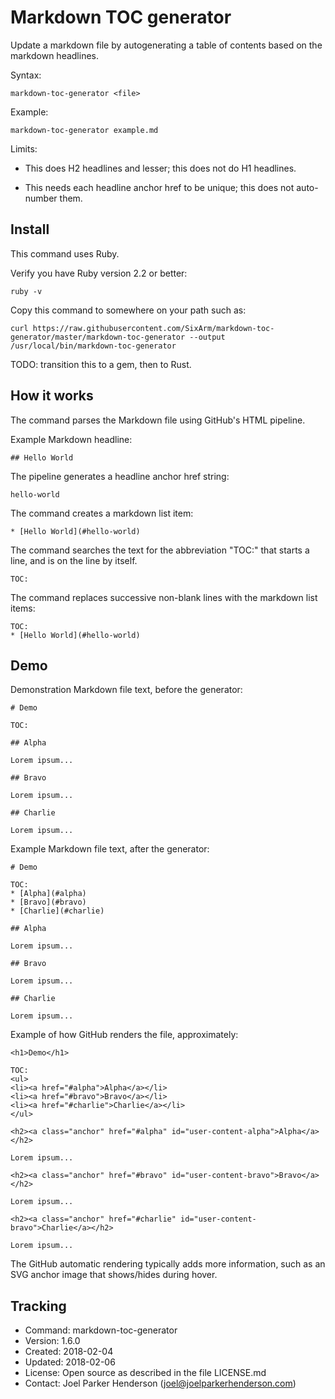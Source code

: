 # Markdown TOC generator

Update a markdown file by autogenerating a table of contents
based on the markdown headlines.

Syntax:

    markdown-toc-generator <file>

Example:

    markdown-toc-generator example.md

Limits:

  * This does H2 headlines and lesser; this does not do H1 headlines.

  * This needs each headline anchor href to be unique; this does not auto-number them.


## Install

This command uses Ruby.

Verify you have Ruby version 2.2 or better:

    ruby -v

Copy this command to somewhere on your path such as:

    curl https://raw.githubusercontent.com/SixArm/markdown-toc-generator/master/markdown-toc-generator --output /usr/local/bin/markdown-toc-generator

TODO: transition this to a gem, then to Rust.


## How it works

The command parses the Markdown file using GitHub's HTML pipeline.

Example Markdown headline:

    ## Hello World

The pipeline generates a headline anchor href string:

    hello-world

The command creates a markdown list item:

    * [Hello World](#hello-world)

The command searches the text for the abbreviation "TOC:"
that starts a line, and is on the line by itself.

    TOC:

The command replaces successive non-blank lines with the markdown list items:

    TOC:
    * [Hello World](#hello-world)


## Demo

Demonstration Markdown file text, before the generator:

    # Demo

    TOC:
      
    ## Alpha

    Lorem ipsum...

    ## Bravo
    
    Lorem ipsum...

    ## Charlie

    Lorem ipsum...

Example Markdown file text, after the generator:

    # Demo

    TOC:
    * [Alpha](#alpha)
    * [Bravo](#bravo)
    * [Charlie](#charlie)
      
    ## Alpha

    Lorem ipsum...

    ## Bravo
    
    Lorem ipsum...

    ## Charlie

    Lorem ipsum...

Example of how GitHub renders the file, approximately:

    <h1>Demo</h1>

    TOC:
    <ul>
    <li><a href="#alpha">Alpha</a></li>
    <li><a href="#bravo">Bravo</a></li>
    <li><a href="#charlie">Charlie</a></li>
    </ul>
 
    <h2><a class="anchor" href="#alpha" id="user-content-alpha">Alpha</a></h2>

    Lorem ipsum...

    <h2><a class="anchor" href="#bravo" id="user-content-bravo">Bravo</a></h2>
    
    Lorem ipsum...

    <h2><a class="anchor" href="#charlie" id="user-content-bravo">Charlie</a></h2>

    Lorem ipsum...


The GitHub automatic rendering typically adds more information, 
such as an SVG anchor image that shows/hides during hover.


## Tracking

* Command: markdown-toc-generator
* Version: 1.6.0
* Created: 2018-02-04
* Updated: 2018-02-06
* License: Open source as described in the file LICENSE.md
* Contact: Joel Parker Henderson (joel@joelparkerhenderson.com)

